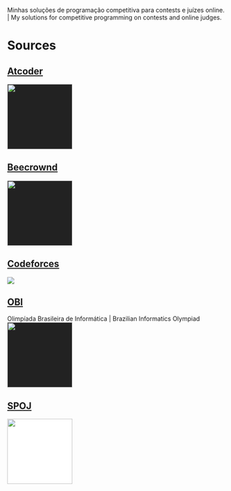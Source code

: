 Minhas soluções de programação competitiva para contests e juízes online.
|
My solutions for competitive programming on contests and online judges. 

# Sources

## [Atcoder](https://atcoder.jp/)
<img src="https://img.atcoder.jp/assets/logo.png " style="height: 150px; background-color: #222222;">

## [Beecrownd](https://beecrowd.com.br/)
<img src="https://www.beecrowd.com.br/judge/favicon.ico?1635097036" style="height: 150px; background-color: #222222;">

## [Codeforces](https://codeforces.com/) 
<img src="https://cdn.codeforces.com/s/71516/images/codeforces-sponsored-by-ton.png" style="height: 150px background-color: #222222;;">

## [OBI](https://olimpiada.ic.unicamp.br/)
Olimpíada Brasileira de Informática | Brazilian Informatics Olympiad
<img src="https://olimpiada.ic.unicamp.br/static/img/logo-obi2022.svg" style="height: 150px; background-color: #222222;">

## [SPOJ](https://www.spoj.com/)
<img src="https://stx1.spoj.com/gfx/2015e.png" style="height: 150px; background-color: white;">

